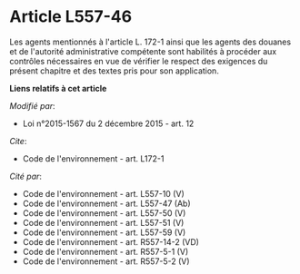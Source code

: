 # Article L557-46

Les agents mentionnés à l'article L. 172-1 ainsi que les agents des douanes et de l'autorité administrative compétente sont
habilités à procéder aux contrôles nécessaires en vue de vérifier le respect des exigences du présent chapitre et des textes
pris pour son application.

**Liens relatifs à cet article**

_Modifié par_:

  - Loi n°2015-1567 du 2 décembre 2015 - art. 12

_Cite_:

  - Code de l'environnement - art. L172-1

_Cité par_:

  - Code de l'environnement - art. L557-10 (V)
  - Code de l'environnement - art. L557-47 (Ab)
  - Code de l'environnement - art. L557-50 (V)
  - Code de l'environnement - art. L557-51 (V)
  - Code de l'environnement - art. L557-59 (V)
  - Code de l'environnement - art. R557-14-2 (VD)
  - Code de l'environnement - art. R557-5-1 (V)
  - Code de l'environnement - art. R557-5-2 (V)
